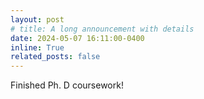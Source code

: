 ```yaml
---
layout: post
# title: A long announcement with details
date: 2024-05-07 16:11:00-0400
inline: True
related_posts: false
---
```


Finished Ph. D coursework!
